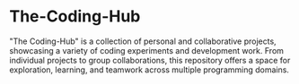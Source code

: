 # The-Coding-Hub
"The Coding-Hub" is a collection of personal and collaborative projects, showcasing a variety of coding experiments and development work. From individual projects to group collaborations, this repository offers a space for exploration, learning, and teamwork across multiple programming domains.
